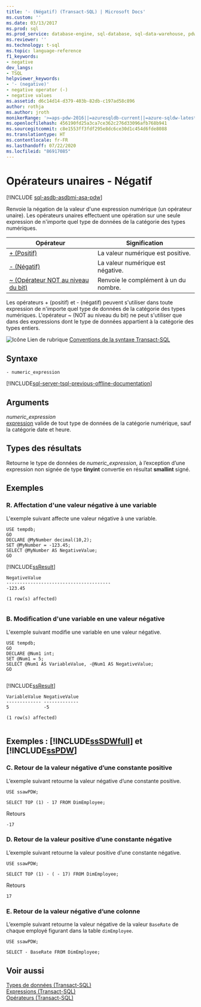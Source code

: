 ```yaml
---
title: '- (Négatif) (Transact-SQL) | Microsoft Docs'
ms.custom: ''
ms.date: 03/13/2017
ms.prod: sql
ms.prod_service: database-engine, sql-database, sql-data-warehouse, pdw
ms.reviewer: ''
ms.technology: t-sql
ms.topic: language-reference
f1_keywords:
- negative
dev_langs:
- TSQL
helpviewer_keywords:
- '- (negative)'
- negative operator (-)
- negative values
ms.assetid: d6c14d14-d379-403b-82db-c197ad58c896
author: rothja
ms.author: jroth
monikerRange: '>=aps-pdw-2016||=azuresqldb-current||=azure-sqldw-latest||>=sql-server-2016||=sqlallproducts-allversions||>=sql-server-linux-2017||=azuresqldb-mi-current'
ms.openlocfilehash: 456190fd25a3ca7ce362c276d33096afb768b941
ms.sourcegitcommit: c8e1553ff3fdf295e8dc6ce30d1c454d6fde8088
ms.translationtype: HT
ms.contentlocale: fr-FR
ms.lasthandoff: 07/22/2020
ms.locfileid: "86917085"
---
```

# <a name="unary-operators---negative"></a>Opérateurs unaires - Négatif
[!INCLUDE [sql-asdb-asdbmi-asa-pdw](../../includes/applies-to-version/sql-asdb-asdbmi-asa-pdw.md)]

  Renvoie la négation de la valeur d'une expression numérique (un opérateur unaire). Les opérateurs unaires effectuent une opération sur une seule expression de n'importe quel type de données de la catégorie des types numériques.   
  
|Opérateur|Signification|  
|--------------|-------------|  
|[+ (Positif)](../../t-sql/language-elements/unary-operators-positive.md)|La valeur numérique est positive.|  
|[- (Négatif)](../../t-sql/language-elements/unary-operators-negative.md)|La valeur numérique est négative.|  
|[~ (Opérateur NOT au niveau du bit)](../../t-sql/language-elements/bitwise-not-transact-sql.md)|Renvoie le complément à un du nombre.|  
  
 Les opérateurs + (positif) et - (négatif) peuvent s'utiliser dans toute expression de n'importe quel type de données de la catégorie des types numériques. L'opérateur ~ (NOT au niveau du bit) ne peut s'utiliser que dans des expressions dont le type de données appartient à la catégorie des types entiers. 
  
 ![Icône Lien de rubrique](../../database-engine/configure-windows/media/topic-link.gif "Icône du lien de rubrique") [Conventions de la syntaxe Transact-SQL](../../t-sql/language-elements/transact-sql-syntax-conventions-transact-sql.md)  
  
## <a name="syntax"></a>Syntaxe  
  
```syntaxsql
- numeric_expression  
```  
  
[!INCLUDE[sql-server-tsql-previous-offline-documentation](../../includes/sql-server-tsql-previous-offline-documentation.md)]

## <a name="arguments"></a>Arguments
 *numeric_expression*  
 [expression](../../t-sql/language-elements/expressions-transact-sql.md) valide de tout type de données de la catégorie numérique, sauf la catégorie date et heure.  
  
## <a name="result-types"></a>Types des résultats  
 Retourne le type de données de *numeric_expression*, à l’exception d’une expression non signée de type **tinyint** convertie en résultat **smallint** signé.  
  
## <a name="examples"></a>Exemples  
  
### <a name="a-setting-a-variable-to-a-negative-value"></a>R. Affectation d'une valeur négative à une variable  
 L'exemple suivant affecte une valeur négative à une variable.  
  
```  
USE tempdb;  
GO  
DECLARE @MyNumber decimal(10,2);  
SET @MyNumber = -123.45;  
SELECT @MyNumber AS NegativeValue;  
GO  
```  
  
 [!INCLUDE[ssResult](../../includes/ssresult-md.md)]  
  
```  
NegativeValue  
---------------------------------------  
-123.45  
  
(1 row(s) affected)  
  
```  
  
### <a name="b-changing-a-variable-to-a-negative-value"></a>B. Modification d'une variable en une valeur négative  
 L'exemple suivant modifie une variable en une valeur négative.  
  
```  
USE tempdb;  
GO  
DECLARE @Num1 int;  
SET @Num1 = 5;  
SELECT @Num1 AS VariableValue, -@Num1 AS NegativeValue;  
GO  
  
```  
  
 [!INCLUDE[ssResult](../../includes/ssresult-md.md)]  
  
```  
VariableValue NegativeValue  
------------- -------------  
5             -5  
  
(1 row(s) affected)  
  
```  
  
## <a name="examples-sssdwfull-and-sspdw"></a>Exemples : [!INCLUDE[ssSDWfull](../../includes/sssdwfull-md.md)] et [!INCLUDE[ssPDW](../../includes/sspdw-md.md)]  
  
### <a name="c-returning-the-negative-of-a-positive-constant"></a>C. Retour de la valeur négative d’une constante positive  
 L’exemple suivant retourne la valeur négative d’une constante positive.  
  
```  
USE ssawPDW;  
  
SELECT TOP (1) - 17 FROM DimEmployee;  
```  
  
 Retours  
  
```  
-17  
```  
  
### <a name="d-returning-the-positive-of-a-negative-constant"></a>D. Retour de la valeur positive d’une constante négative  
 L’exemple suivant retourne la valeur positive d’une constante négative.  
  
```  
USE ssawPDW;  
  
SELECT TOP (1) - ( - 17) FROM DimEmployee;  
```  
  
 Retours  
  
```  
17  
```  
  
### <a name="e-returning-the-negative-of-a-column"></a>E. Retour de la valeur négative d’une colonne  
 L’exemple suivant retourne la valeur négative de la valeur `BaseRate` de chaque employé figurant dans la table `dimEmployee`.  
  
```  
USE ssawPDW;  
  
SELECT - BaseRate FROM DimEmployee;  
```  
  
## <a name="see-also"></a>Voir aussi  
 [Types de données &#40;Transact-SQL&#41;](../../t-sql/data-types/data-types-transact-sql.md)   
 [Expressions &#40;Transact-SQL&#41;](../../t-sql/language-elements/expressions-transact-sql.md)   
 [Opérateurs &#40;Transact-SQL&#41;](../../t-sql/language-elements/operators-transact-sql.md)  
  
  

